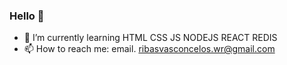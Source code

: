 ### Hello 👋


- 🌱 I’m currently learning HTML CSS JS NODEJS REACT REDIS
- 📫 How to reach me: email. ribasvasconcelos.wr@gmail.com
